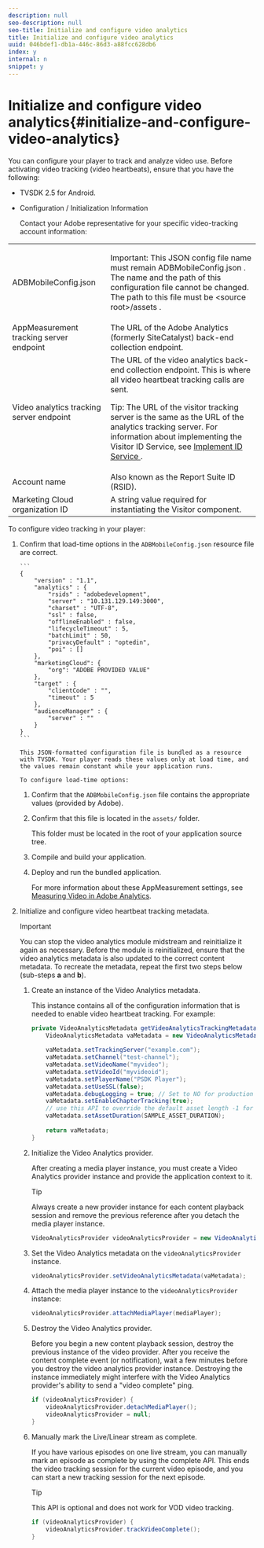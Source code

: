```yaml
---
description: null
seo-description: null
seo-title: Initialize and configure video analytics
title: Initialize and configure video analytics
uuid: 046bdef1-db1a-446c-86d3-a88fcc628db6
index: y
internal: n
snippet: y
---
```


# Initialize and configure video analytics{#initialize-and-configure-video-analytics}

You can configure your player to track and analyze video use. 
Before activating video tracking (video heartbeats), ensure that you have the following:

* TVSDK 2.5 for Android. 
* Configuration / Initialization Information

  Contact your Adobe representative for your specific video-tracking account information:  

<table id="table_3565328ABBEE4605A92EAE1ADE5D6F84"> 
 <tbody> 
  <tr> 
   <td colname="col1"> <span class="filepath"> ADBMobileConfig.json </span> </td> 
   <td colname="col2"> <p>Important:  This JSON config file name must remain <span class="filepath"> ADBMobileConfig.json </span>. The name and the path of this configuration file cannot be changed. The path to this file must be <span class="filepath"> &lt;source root&gt;/assets </span>. </p> </td> 
  </tr> 
  <tr> 
   <td colname="col1"> AppMeasurement tracking server endpoint </td> 
   <td colname="col2"> The URL of the Adobe Analytics (formerly SiteCatalyst) back-end collection endpoint. </td> 
  </tr> 
  <tr> 
   <td colname="col1"> Video analytics tracking server endpoint </td> 
   <td colname="col2"> The URL of the video analytics back-end collection endpoint. This is where all video heartbeat tracking calls are sent. <p>Tip:  The URL of the visitor tracking server is the same as the URL of the analytics tracking server. For information about implementing the Visitor ID Service, see <a href="https://marketing.adobe.com/resources/help/en_US/mcvid/mcvid-setup-target.html" format="html" scope="external"> Implement ID Service </a>. </p> </td> 
  </tr> 
  <tr> 
   <td colname="col1"> Account name </td> 
   <td colname="col2"> Also known as the Report Suite ID (RSID). </td> 
  </tr> 
  <tr> 
   <td colname="col1"> Marketing Cloud organization ID </td> 
   <td colname="col2"> A string value required for instantiating the Visitor component. </td> 
  </tr> 
 </tbody> 
</table>

To configure video tracking in your player: 

1. Confirm that load-time options in the `ADBMobileConfig.json` resource file are correct.

       ```    
       { 
           "version" : "1.1", 
           "analytics" : { 
               "rsids" : "adobedevelopment", 
               "server" : "10.131.129.149:3000", 
               "charset" : "UTF-8", 
               "ssl" : false, 
               "offlineEnabled" : false, 
               "lifecycleTimeout" : 5, 
               "batchLimit" : 50, 
               "privacyDefault" : "optedin", 
               "poi" : [] 
           }, 
           "marketingCloud": { 
               "org": "ADOBE PROVIDED VALUE"  
           }, 
           "target" : { 
               "clientCode" : "", 
               "timeout" : 5 
           }, 
           "audienceManager" : { 
               "server" : "" 
           } 
       }
       ```    
    
       This JSON-formatted configuration file is bundled as a resource with TVSDK. Your player reads these values only at load time, and the values remain constant while your application runs.

       To configure load-time options:

    1. Confirm that the `ADBMobileConfig.json` file contains the appropriate values (provided by Adobe). 
    1. Confirm that this file is located in the `assets/` folder.

       This folder must be located in the root of your application source tree. 
    
    1. Compile and build your application. 
    1. Deploy and run the bundled application.

       For more information about these AppMeasurement settings, see [Measuring Video in Adobe Analytics](https://marketing.adobe.com/resources/help/en_US/sc/appmeasurement/video/).

1. Initialize and configure video heartbeat tracking metadata.

   >[!IMPORTANT]
   >
   >You can stop the video analytics module midstream and reinitialize it again as necessary. Before the module is reinitialized, ensure that the video analytics metadata is also updated to the correct content metadata. To recreate the metadata, repeat the first two steps below (sub-steps **a** and **b**).

   1. Create an instance of the Video Analytics metadata.
   
      This instance contains all of the configuration information that is needed to enable video heartbeat tracking. For example:    
   
      ```java   
      private VideoAnalyticsMetadata getVideoAnalyticsTrackingMetadata() { 
          VideoAnalyticsMetadata vaMetadata = new VideoAnalyticsMetadata(); 
        
          vaMetadata.setTrackingServer("example.com"); 
          vaMetadata.setChannel("test-channel"); 
          vaMetadata.setVideoName("myvideo"); 
          vaMetadata.setVideoId("myvideoid"); 
          vaMetadata.setPlayerName("PSDK Player"); 
          vaMetadata.setUseSSL(false); 
          vaMetadata.debugLogging = true; // Set to NO for production deployment. 
          vaMetadata.setEnableChapterTracking(true); 
          // use this API to override the default asset length -1 for live streams 
          vaMetadata.setAssetDuration(SAMPLE_ASSET_DURATION); 
        
          return vaMetadata; 
      }
      ```

   1. Initialize the Video Analytics provider.
   
      After creating a media player instance, you must create a Video Analytics provider instance and provide the application context to it.    
   
      >[!TIP]
      >
      >Always create a new provider instance for each content playback session and remove the previous reference after you detach the media player instance.

      ```java   
      VideoAnalyticsProvider videoAnalyticsProvider = new VideoAnalyticsProvider(appContext); 
      
      ```

   1. Set the Video Analytics metadata on the `videoAnalyticsProvider` instance.

      ```java   
      videoAnalyticsProvider.setVideoAnalyticsMetadata(vaMetadata);
      ```

   1. Attach the media player instance to the `videoAnalyticsProvider` instance:

      ```java   
      videoAnalyticsProvider.attachMediaPlayer(mediaPlayer); 
      ```

   1. Destroy the Video Analytics provider.
   
      Before you begin a new content playback session, destroy the previous instance of the video provider. After you receive the content complete event (or notification), wait a few minutes before you destroy the video analytics provider instance. Destroying the instance immediately might interfere with the Video Analytics provider's ability to send a "video complete" ping.

      ```java   
      if (videoAnalyticsProvider) { 
          videoAnalyticsProvider.detachMediaPlayer(); 
          videoAnalyticsProvider = null; 
      }
      ```   
   
   1. Manually mark the Live/Linear stream as complete.
   
      If you have various episodes on one live stream, you can manually mark an episode as complete by using the complete API. This ends the video tracking session for the current video episode, and you can start a new tracking session for the next episode.    
   
      >[!TIP]
      >
      >This API is optional and does not work for VOD video tracking.

      ```java   
      if (videoAnalyticsProvider) { 
          videoAnalyticsProvider.trackVideoComplete();    
      }
      ```   
   
